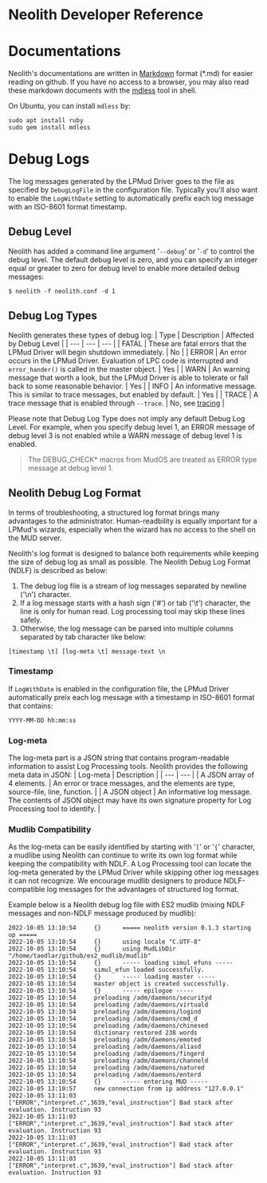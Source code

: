 Neolith Developer Reference
===========================

# Documentations

Neolith's documentations are written in [Markdown](https://en.wikipedia.org/wiki/Markdown) format (&ast;.md) for easier reading on github.
If you have no access to a browser, you may also read these markdown documents with the [mdless](https://github.com/ttscoff/mdless) tool in shell.

On Ubuntu, you can install `mdless` by:
```
sudo apt install ruby
sudo gem install mdless
```

# Debug Logs

The log messages generated by the LPMud Driver goes to the file as specified by `DebugLogFile` in the configuration file.
Typically you'll also want to enable the `LogWithDate` setting to automatically prefix each log message with an ISO-8601 format timestamp.

## Debug Level

Neolith has added a command line argument '`--debug`' or '`-d`' to control the debug level. The default debug level is zero, and you can specify
an integer equal or greater to zero for debug level to enable more detailed debug messages:
```
$ neolith -f neolith.conf -d 1
```

## Debug Log Types

Neolith generates these types of debug log:
| Type | Description | Affected by Debug Level |
| --- | --- | --- |
| FATAL | These are fatal errors that the LPMud Driver will begin shutdown immediately. | No |
| ERROR | An error occurs in the LPMud Driver. Evaluation of LPC code is interrupted and `error_hander()` is called in the master object. | Yes |
| WARN | An warning message that worth a look, but the LPMud Driver is able to tolerate or fall back to some reasonable behavior. | Yes |
| INFO | An informative message. This is similar to trace messages, but enabled by default. | Yes |
| TRACE | A trace message that is enabled through `--trace`. | No, see [tracing](trace.md) |

Please note that Debug Log Type does not imply any default Debug Log Level. For example, when you specify debug level 1, an ERROR message of debug level 3 is not enabled while a WARN message of debug level 1 is enabled.

> The DEBUG_CHECK* macros from MudOS are treated as ERROR type message at debug level 1.

## Neolith Debug Log Format

In terms of troubleshooting, a structured log format brings many advantages to the administrator.
Human-readbility is equally important for a LPMud's wizards, especially when the wizard has no access to the shell on the MUD server.

Neolith's log format is designed to balance both requirements while keeping the size of debug log as small as possible.
The Neolith Debug Log Format (NDLF) is described as below:

1. The debug log file is a stream of log messages separated by newline ('\n') character.
2. If a log message starts with a hash sign ('#') or tab ('\t') character, the line is only for human read. Log processing tool may skip these lines safely.
4. Otherwise, the log message can be parsed into multiple columns separated by tab character like below:
```
[timestamp \t] [log-meta \t] message-text \n
```

### Timestamp

If `LogWithDate` is enabled in the configuration file, the LPMud Driver automatically preix each log message with a timestamp in ISO-8601 format that contains:
```
YYYY-MM-DD hh:mm:ss
```

### Log-meta

The log-meta part is a JSON string that contains program-readable information to assist Log Processing tools.
Neolith provides the following meta data in JSON:
| Log-meta | Description |
| --- | --- |
| A JSON array of 4 elements. | An error or trace messages, and the elements are type, source-file, line, function. |
| A JSON object | An informative log message. The contents of JSON object may have its own signature property for Log Processing tool to identify. |

### Mudlib Compatibility

As the log-meta can be easily identified by starting with '`[`' or '`{`' character, a mudlibe using Neolith can continue to write its own log format
while keeping the compatibility with NDLF. A Log Processing tool can locate the log-meta generated by the LPMud Driver while skipping other log messages
it can not recognize. We encourage mudlib designers to produce NDLF-compatible log messages for the advantages of structured log format.

Example below is a Neolith debug log file with ES2 mudlib (mixing NDLF messages and non-NDLF message produced by mudlib):
```
2022-10-05 13:10:54     {}      ===== neolith version 0.1.3 starting up =====
2022-10-05 13:10:54     {}      using locale "C.UTF-8"
2022-10-05 13:10:54     {}      using MudLibDir "/home/taedlar/github/es2_mudlib/mudlib"
2022-10-05 13:10:54     {}      ----- loading simul efuns -----
2022-10-05 13:10:54     simul_efun loaded successfully.
2022-10-05 13:10:54     {}      ----- loading master -----
2022-10-05 13:10:54     master object is created successfully.
2022-10-05 13:10:54     {}      ----- epilogue -----
2022-10-05 13:10:54     preloading /adm/daemons/securityd
2022-10-05 13:10:54     preloading /adm/daemons/virtuald
2022-10-05 13:10:54     preloading /adm/daemons/logind
2022-10-05 13:10:54     preloading /adm/daemons/cmd_d
2022-10-05 13:10:54     preloading /adm/daemons/chinesed
2022-10-05 13:10:54     dictionary restored 238 words
2022-10-05 13:10:54     preloading /adm/daemons/emoted
2022-10-05 13:10:54     preloading /adm/daemons/aliasd
2022-10-05 13:10:54     preloading /adm/daemons/fingerd
2022-10-05 13:10:54     preloading /adm/daemons/channeld
2022-10-05 13:10:54     preloading /adm/daemons/natured
2022-10-05 13:10:54     preloading /adm/daemons/enterd
2022-10-05 13:10:54     {}      ----- entering MUD -----
2022-10-05 13:10:57     new connection from ip address "127.0.0.1"
2022-10-05 13:11:03     ["ERROR","interpret.c",3639,"eval_instruction"] Bad stack after evaluation. Instruction 93
2022-10-05 13:11:03     ["ERROR","interpret.c",3639,"eval_instruction"] Bad stack after evaluation. Instruction 93
2022-10-05 13:11:03     ["ERROR","interpret.c",3639,"eval_instruction"] Bad stack after evaluation. Instruction 93
2022-10-05 13:11:03     ["ERROR","interpret.c",3639,"eval_instruction"] Bad stack after evaluation. Instruction 93
```
